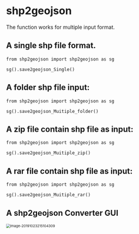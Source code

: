# shp2geojson

The function works for multiple input format.

## **A single shp file format.**

`from shp2geojson import shp2geojson as sg`

`sg().save2geojson_Single()`

## **A folder shp file input:**

`from shp2geojson import shp2geojson as sg`

`sg().save2geojson_Muitiple_folder()`

## **A zip file contain shp file as input:**

`from shp2geojson import shp2geojson as sg`

`sg().save2geojson_Muitiple_zip()`

## **A rar file contain shp file as input:**

`from shp2geojson import shp2geojson as sg`

`sg().save2geojson_Muitiple_rar()`



## A shp2geojson Converter GUI

<img src="C:\Users\roche\Anaconda_examples\001Github.com\shp2geojson\shp2geojson\gui\6f2881e54e09c63b4522c37fdbfb1d7.png" alt="image-20191023215104309" style="zoom:67%;" />